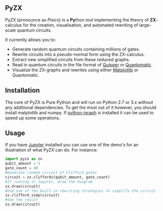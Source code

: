## PyZX

PyZX (pronounce as *Pisics*) is a **Py**thon tool implementing the theory of **ZX**-calculus for the creation, visualisation, and automated rewriting of large-scale quantum circuits.

It currently allows you to:

* Generate random quantum circuits containing millions of gates.
* Rewrite circuits into a pseudo-normal form using the ZX-calculus.
* Extract new simplified circuits from these reduced graphs.
* Read in quantum circuits in the file format of [Quipper](https://www.mathstat.dal.ca/~selinger/quipper/doc/) or [Quantomatic](https://quantomatic.github.io/).
* Visualize the ZX-graphs and rewrites using either [Matplotlib](https://matplotlib.org/) or Quantomatic.


## Installation

The core of PyZX is Pure Python and will run on Python 2.7 or 3.x without any additional dependencies. To get the most out of it however, you should install matplotlib and numpy. If [python-igraph](http://igraph.org/python/) is installed it can be used to speed up some operations.


## Usage

If you have [Jupyter](https://jupyter.org/) installed you can use one of the demo's for an illustration of what PyZX can do. For instance:

```python
import pyzx as zx
qubit_amount = 5
gate_count = 40
#Generate random circuit of Clifford gates
circuit = zx.cliffords(qubit_amount, gate_count)
#If running in Jupyter, draw the diagram
zx.draw(circuit)
#Use one of the built-in rewriting strategies to simplify the circuit
zx.clifford_simp(circuit)
#See the result
zx.draw(circuit)
```